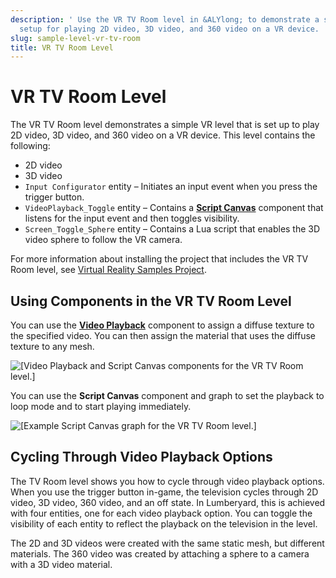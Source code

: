 ```yaml
---
description: ' Use the VR TV Room level in &ALYlong; to demonstrate a simple VR level
  setup for playing 2D video, 3D video, and 360 video on a VR device. '
slug: sample-level-vr-tv-room
title: VR TV Room Level
---
```

# VR TV Room Level<a name="sample-level-vr-tv-room"></a>

The VR TV Room level demonstrates a simple VR level that is set up to play 2D video, 3D video, and 360 video on a VR device\. This level contains the following:
+ 2D video
+ 3D video
+ `Input Configurator` entity – Initiates an input event when you press the trigger button\.
+ `VideoPlayback_Toggle` entity – Contains a **[Script Canvas](/docs/userguide/components/script-canvas.md)** component that listens for the input event and then toggles visibility\.
+ `Screen_Toggle_Sphere` entity – Contains a Lua script that enables the 3D video sphere to follow the VR camera\.

For more information about installing the project that includes the VR TV Room level, see [Virtual Reality Samples Project](/docs/userguide/samples/projects/virtual-reality.md)\.

## Using Components in the VR TV Room Level<a name="sample-level-vr-tv-room-using-video-playback-script-canvas-components"></a>

You can use the **[Video Playback](/docs/userguide/components/videoplayback.md)** component to assign a diffuse texture to the specified video\. You can then assign the material that uses the diffuse texture to any mesh\. 

![\[Video Playback and Script Canvas components for the VR TV Room level.\]](/images/userguide/tv-room-level-video-playback-script-canvas-components-example.png)

You can use the **Script Canvas** component and graph to set the playback to loop mode and to start playing immediately\.

![\[Example Script Canvas graph for the VR TV Room level.\]](/images/userguide/tv-room-level-script-canvas-graph.png)

## Cycling Through Video Playback Options<a name="sample-level-vr-tv-room-cycling-through-video-playback-options"></a>

The TV Room level shows you how to cycle through video playback options\. When you use the trigger button in\-game, the television cycles through 2D video, 3D video, 360 video, and an off state\. In Lumberyard, this is achieved with four entities, one for each video playback option\. You can toggle the visibility of each entity to reflect the playback on the television in the level\.

The 2D and 3D videos were created with the same static mesh, but different materials\. The 360 video was created by attaching a sphere to a camera with a 3D video material\.